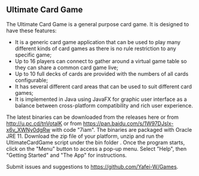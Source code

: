 ## Ultimate Card Game

The Ultimate Card Game is a general purpose card game.  It is designed to have these features:

- It is a generic card game application that can be used to play many different kinds of card games as there is no rule restriction to any specific game;
- Up to 16 players can connect to gather around a virtual game table so they can share a common card game live;
- Up to 10 full decks of cards are provided with the numbers of all cards configurable;
- It has several different card areas that can be used to suit different card games;
- It is implemented in Java using JavaFX for graphic user interface as a balance between cross-platform compatibility and rich user experience.

The latest binaries can be downloaded from the releases here or from http://u.pc.cd/tnVotalK or from https://pan.baidu.com/s/1W97DJslx-x6v_XWNy0dgRw with code "7iam".  The binaries are packaged with Oracle JRE 11. Download the zip file of your platform, unzip and run the UltimateCardGame script under the bin folder . Once the program starts, click on the "Menu" button to access a pop-up menu. Select "Help", then "Getting Started" and "The App" for instructions. 

Submit issues and suggestions to https://github.com/Yafei-W/Games.
